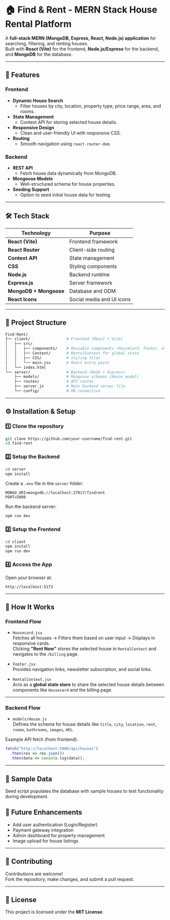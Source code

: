 # 🏠 Find & Rent - MERN Stack House Rental Platform

A **full-stack MERN (MongoDB, Express, React, Node.js) application** for searching, filtering, and renting houses.  
Built with **React (Vite)** for the frontend, **Node.js/Express** for the backend, and **MongoDB** for the database.

---

## 🚀 Features

### **Frontend**
- **Dynamic House Search**
  - Filter houses by city, location, property type, price range, area, and rooms.
- **State Management**
  - Context API for storing selected house details.
- **Responsive Design**
  - Clean and user-friendly UI with responsive CSS.
- **Routing**
  - Smooth navigation using `react-router-dom`.

### **Backend**
- **REST API**
  - Fetch house data dynamically from MongoDB.
- **Mongoose Models**
  - Well-structured schema for house properties.
- **Seeding Support**
  - Option to seed initial house data for testing.

---

## 🛠️ Tech Stack

| **Technology** | **Purpose** |
|----------------|-------------|
| **React (Vite)** | Frontend framework |
| **React Router** | Client-side routing |
| **Context API** | State management |
| **CSS** | Styling components |
| **Node.js** | Backend runtime |
| **Express.js** | Server framework |
| **MongoDB + Mongoose** | Database and ODM |
| **React Icons** | Social media and UI icons |

---

## 📂 Project Structure

```bash
Find-Rent/
├── client/                # Frontend (React + Vite)
│   ├── src/
│   │   ├── components/    # Reusable components (HouseCard, Footer, etc.)
│   │   ├── Context/       # RentalContext for global state
│   │   ├── CSS/           # Styling files
│   │   └── main.jsx       # React entry point
│   └── index.html
└── server/                # Backend (Node + Express)
    ├── models/            # Mongoose schemas (House model)
    ├── routes/            # API routes
    ├── server.js          # Main backend server file
    └── config/            # DB connection
```

---

## ⚙️ Installation & Setup

### **1️⃣ Clone the repository**
```bash
git clone https://github.com/your-username/find-rent.git
cd find-rent
```

### **2️⃣ Setup the Backend**
```bash
cd server
npm install
```
Create a `.env` file in the `server` folder:
```env
MONGO_URI=mongodb://localhost:27017/findrent
PORT=5000
```
Run the backend server:
```bash
npm run dev
```

### **3️⃣ Setup the Frontend**
```bash
cd client
npm install
npm run dev
```

### **4️⃣ Access the App**
Open your browser at:
```
http://localhost:5173
```

---

## 🧩 How It Works

### **Frontend Flow**
- `Housecard.jsx`  
  Fetches all houses → Filters them based on user input → Displays in responsive cards.  
  Clicking **"Rent Now"** stores the selected house in `RentalContext` and navigates to the `/billing` page.

- `Footer.jsx`  
  Provides navigation links, newsletter subscription, and social links.

- `RentalContext.jsx`  
  Acts as a **global state store** to share the selected house details between components like `Housecard` and the billing page.

---

### **Backend Flow**
- `models/House.js`  
  Defines the schema for house details like `title`, `city`, `location`, `rent`, `rooms`, `bathrooms`, `images`, etc.

Example API fetch (from frontend):
```javascript
fetch("http://localhost:5000/api/houses")
  .then(res => res.json())
  .then(data => console.log(data));
```

---

## 🧪 Sample Data
Seed script populates the database with sample houses to test functionality during development.


## 📌 Future Enhancements
- Add user authentication (Login/Register)
- Payment gateway integration
- Admin dashboard for property management
- Image upload for house listings

---

## 🤝 Contributing
Contributions are welcome!  
Fork the repository, make changes, and submit a pull request.

---

## 📜 License
This project is licensed under the **MIT License**.
